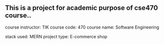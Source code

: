 ## This is a project for academic purpose of cse470 course..
course instructor: TIK
course code: 470
course name: Software Engineering

stack used: MERN
project type: E-commerce shop
